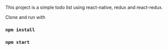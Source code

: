 This project is a simple todo list using react-native, redux and react-redux.

Clone and run with
### `npm install`
### `npm start`
